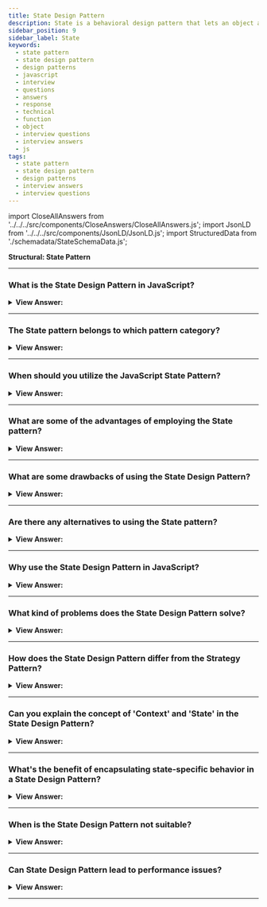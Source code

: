 ```yaml
---
title: State Design Pattern
description: State is a behavioral design pattern that lets an object alter its behavior when its internal state changes. It appears as if the object changed its class.
sidebar_position: 9
sidebar_label: State
keywords:
  - state pattern
  - state design pattern
  - design patterns
  - javascript
  - interview
  - questions
  - answers
  - response
  - technical
  - function
  - object
  - interview questions
  - interview answers
  - js
tags:
  - state pattern
  - state design pattern
  - design patterns
  - interview answers
  - interview questions
---
```


import CloseAllAnswers from '../../../src/components/CloseAnswers/CloseAllAnswers.js';
import JsonLD from '../../../src/components/JsonLD/JsonLD.js';
import StructuredData from './schemadata/StateSchemaData.js';

<JsonLD data={StructuredData} />

<head>
  <title>State Pattern | JavaScript Interview Questions</title>
</head>

**Structural: State Pattern**

<CloseAllAnswers />

---

### What is the State Design Pattern in JavaScript?

<details className='answer'>
  <summary>
    <strong>View Answer:</strong>
  </summary>
  <div>
  <div>
      <strong>Interview Response:</strong> TThe State Design Pattern allows an object to alter its behavior when its internal state changes, seemingly changing its class. It promotes loose coupling and increases manageability.<br/>
    </div>
    <br/>
    <div>
      <strong>Technical Response:</strong> The State pattern provides state-specific logic to a limited set of objects in which each object represents a particular state. The State pattern is commonly used in JavaScript to convert massive switch-base state machines into objects.<br/>
    </div>
    <div>
</div><br />
  <div><strong className="codeExample">Code Example:</strong><br /><br />

<img src="/img/javascript-state.jpg" /><br /><br />

**This pattern's objects are as follows:**

**Context** -- example code: _TrafficLight_

- exposes an interface that supports clients of the service
- keeps a reference to a state object that defines the current state.
- Allows State objects to change their current state to another state.

**State** -- example code: _Red, Yellow, Green_

- captures the state's values and associated behavior

<br/>

```js
let TrafficLight = function () {
  let count = 0;
  let currentState = new Red(this);

  this.change = function (state) {
    // limits number of changes
    if (count++ >= 10) return;
    currentState = state;
    currentState.go();
  };

  this.start = function () {
    currentState.go();
  };
};

let Red = function (light) {
  this.light = light;

  this.go = function () {
    console.log('Red --> for 1 minute');
    light.change(new Green(light));
  };
};

let Yellow = function (light) {
  this.light = light;

  this.go = function () {
    console.log('Yellow --> for 10 seconds');
    light.change(new Red(light));
  };
};

let Green = function (light) {
  this.light = light;

  this.go = function () {
    console.log('Green --> for 1 minute');
    light.change(new Yellow(light));
  };
};

function run() {
  let light = new TrafficLight();
  light.start();
}

run();

/*

OUTPUT:

Red --> for 1 minute
Green --> for 1 minute
Yellow --> for 10 seconds
Red --> for 1 minute
Green --> for 1 minute
Yellow --> for 10 seconds
Red --> for 1 minute
Green --> for 1 minute
Yellow --> for 10 seconds
Red --> for 1 minute
Green --> for 1 minute

*/
```

</div>
 </div>

</details>

---

### The State pattern belongs to which pattern category?

<details>
  <summary>
    <strong>View Answer:</strong>
  </summary>
  <div>
    <div>
      <strong>Interview Response:</strong> The State pattern belongs to the behavioral pattern category in JavaScript. It focuses on the behavior of objects and how they respond to changes in their internal state.
    </div>
  </div>
</details>

---

### When should you utilize the JavaScript State Pattern?

<details>
  <summary>
    <strong>View Answer:</strong>
  </summary>
  <div>
  <div>
      <strong>Interview Response:</strong> You should utilize the JavaScript State Pattern when you have an object with multiple behaviors that depend on its internal state, leading to complex conditional statements.
    </div>
    <br />
    <div>
      <strong>Technical Response:</strong> In a real-world application, the State pattern could be handy for introducing new states that we haven't yet considered, possibly more simply than a switch case. Each state is contained and has its own set of internal functions.
    </div>
    <br />
  </div>
</details>

---

### What are some of the advantages of employing the State pattern?

<details>
  <summary>
    <strong>View Answer:</strong>
  </summary>
  <div>
  <div>
      <strong>Interview Response:</strong> Advantages of employing the State pattern in JavaScript include improved code organization, flexibility, maintainability, and reduced conditional statements. It also enables easier testing.
    </div>
    <br />
    <div>
      <strong>Technical Response:</strong> Benefits of the State Pattern
    </div>
    <br />
    <div></div>

- Singular Responsibility Principle -- Separate the code related to each state into separate classes.
- The Open/Closed Principle - Add new states without modifying existing state classes or the context.
- Simplify the contextual code by removing bulky state machine conditionals.

<br />
  </div>
</details>

---

### What are some drawbacks of using the State Design Pattern?

<details>
  <summary>
    <strong>View Answer:</strong>
  </summary>
  <div>
    <div>
      <strong>Interview Response:</strong> It might increase complexity due to the creation of multiple new classes and also involve additional memory costs. Applying the pattern may be excessive if a state machine has only a few states or infrequently changes.
    </div>
<br />
  </div>
</details>

---

### Are there any alternatives to using the State pattern?

<details>
  <summary>
    <strong>View Answer:</strong>
  </summary>
  <div>
    <div>
      <strong>Interview Response:</strong> Yes, alternatives to using the State pattern in JavaScript include using conditional statements, using the Strategy pattern, or using polymorphism to represent different states.
    </div>
<br />
  </div>
</details>

---

### Why use the State Design Pattern in JavaScript?

<details>
  <summary><strong>View Answer:</strong></summary>
  <div>
  <div><strong>Interview Response:</strong> It's used to manage complexity in code by allowing objects to change their behavior according to their current state, improving readability and maintainability.
  </div>
  </div>
</details>

---

### What kind of problems does the State Design Pattern solve?

<details>
  <summary><strong>View Answer:</strong></summary>
  <div>
  <div><strong>Interview Response:</strong> It solves problems where an object's behavior needs to change based on its state, avoiding long conditionals and making state transitions explicit.
  </div>
  </div>
</details>

---

### How does the State Design Pattern differ from the Strategy Pattern?

<details>
  <summary><strong>View Answer:</strong></summary>
  <div>
  <div><strong>Interview Response:</strong> While both involve encapsulated behaviors, State Pattern changes behavior based on internal state, while Strategy Pattern does so based on external control.
  </div>
  </div>
</details>

---

### Can you explain the concept of 'Context' and 'State' in the State Design Pattern?

<details>
  <summary><strong>View Answer:</strong></summary>
  <div>
  <div><strong>Interview Response:</strong> The 'Context' is the entity having varying behavior, while 'State' encapsulates the behavior associated with a particular state of 'Context'.
  </div>
  </div>
</details>

---

### What's the benefit of encapsulating state-specific behavior in a State Design Pattern?

<details>
  <summary><strong>View Answer:</strong></summary>
  <div>
  <div><strong>Interview Response:</strong> It makes the code more organized, easier to understand, and the states are easier to manage or extend in the future.
  </div>
  </div>
</details>

---

### When is the State Design Pattern not suitable?

<details>
  <summary><strong>View Answer:</strong></summary>
  <div>
  <div><strong>Interview Response:</strong> When there are only a few states or transitions, or the complexity of different states doesn't justify the overhead of the pattern.
  </div>
  </div>
</details>

---

### Can State Design Pattern lead to performance issues?

<details>
  <summary><strong>View Answer:</strong></summary>
  <div>
  <div><strong>Interview Response:</strong> Generally not, but if there are numerous complex states, it might potentially lead to performance considerations.
  </div>
  </div>
</details>

---
